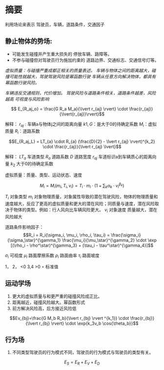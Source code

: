 # 摘要
利用场论来表示 驾驶员，车辆，道路条件，交通因子

##  静止物体的势场:
  - 可能发生碰撞并产生重大损失的 停放车辆、路障等。
  - 不参与碰撞但对驾驶员行为施加约束的 道路边界、交通标志、交通信号灯等。

*虚拟质量：与碰撞严重成都正相关的质量表述。*
*车辆与物体之间的距离越大，碰撞可能性就越大，驾驶驾驶风险是幂函数行驶*
*车辆从任意方向解决物体，都具有幂函数行驶风险。*

*车辆违反交通规则，代价增加。*
*驾驶风险与道路条件相关，道路条件越差，风险越高*
*可视度与风险影响*

$$ E_{R_aj_o} = \frac{G R_a M_a}{\lvert r_{aj} \rvert} \cdot \frac{r_{aj}}{\lvert{r_{aj}}\rvert}$$

解释：
$r_{aj}$ : 车辆a与物体j之间的距离向量
$k1,G$：是大于0的待确定系数
$M_i$：虚拟质量
$R_i$：道路系数

$$E_{R_aj_L} = LT_{a} \cdot R_{a} (\frac{D}{2} - \lvert r_{aj} \rvert)^{k_2} \cdot \frac{r_{aj}}{\lvert r_{aj} \lvert}$$

解释：
$LT_{a}$ 车道类型
$R_a$ 道路系数
$D$ 道路宽度
$r_{aj}$ 车道标识a到车辆质心的距离向量
$k_2$ 大于0的待确定系数


虚拟质量：质量、类型、运动状态、速度

$$M_i = M_i(m_i,T_i,v_i)=T_i \cdot m_i \cdot (1 + \sum_k \alpha_k \cdot v_i^{\beta_k})$$

$T_i$  对象类型
$m_i$  对象物理质量，对象属性导致的潜在驾驶风险，物体的物理质量和速度越大，反应了更高的虚拟质量和更大的潜在风险；同质量与速度，潜在风险取决于物体的类型。例如：行人风向比车辆风险更大。
$v_i$  对象速度
质量越大，潜在风险越大


道路条件影响因子：
$$R_i = R_i(\sigma_i, \mu_i, \rho_i, \tau_i) = \frac{\sigma_i}{\sigma_\star}^{\gamma_1}  \frac{\mu_i}{\mu_\star}^{\gamma_2} \cdot \exp [(\rho_i - \rho^\star)^{\gamma_3} + (\tau_i - \tau^\star)^{\gamma_4}]$$

$\sigma_i$ 可视度 
$\mu_i$ 路面摩擦系数
$\rho_i$ 路面曲率
$\tau_i$ 路面坡度

1， 2， <0   3,4 >0
$\star$  标准值 



## 运动学场

1. 更大的虚拟质量与和更严重的碰撞风险成正比。
2. 距离越近，碰撞风险越大。幂函数形式
3. 前方解决风险高，后方接近风险低

$$Ev_{bj}=\frac{G M_b R_b}{\lvert r_{bj} \rvert ^{k_1}} \cdot \frac{r_{bj}}{\lvert r_{bj} \rvert} \cdot \exp{k_3v_b \cos{\theta_b}}$$

## 行为场

1. 不同类型驾驶员的行为模式不同，驾驶员的行为模式与驾驶员的类型有关。


$$E_S = E_R + E_V + E_D $$